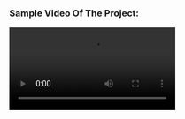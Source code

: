 ### Sample Video Of The Project:



<video src="https://user-images.githubusercontent.com/58749629/211149286-65b248dc-8d2f-4a45-bf0f-6789ee441243.mp4"></video>

